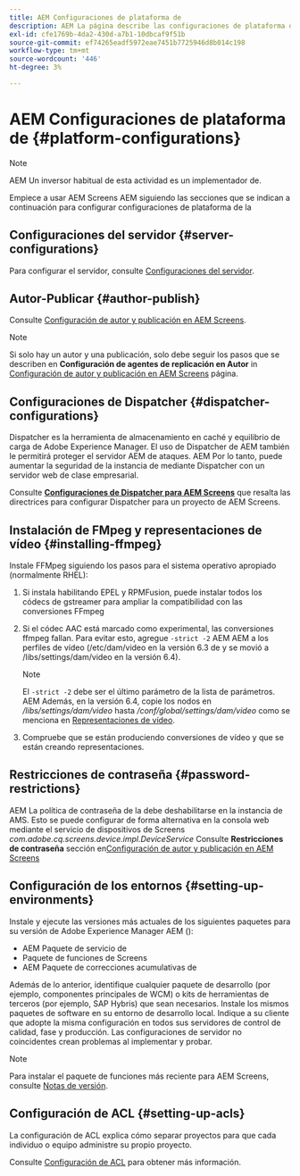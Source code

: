```yaml
---
title: AEM Configuraciones de plataforma de
description: AEM La página describe las configuraciones de plataforma de la
exl-id: cfe1769b-4da2-430d-a7b1-10dbcaf9f51b
source-git-commit: ef74265eadf5972eae7451b7725946d8b014c198
workflow-type: tm+mt
source-wordcount: '446'
ht-degree: 3%

---
```


# AEM Configuraciones de plataforma de  {#platform-configurations}

>[!NOTE]
>
>AEM Un inversor habitual de esta actividad es un implementador de.

Empiece a usar AEM Screens AEM siguiendo las secciones que se indican a continuación para configurar configuraciones de plataforma de la

## Configuraciones del servidor {#server-configurations}

Para configurar el servidor, consulte [Configuraciones del servidor](https://experienceleague.adobe.com/en/docs/experience-manager-screens/user-guide/administering/configuring-screens-introduction#ServerConfiguration).

## Autor-Publicar {#author-publish}

Consulte [Configuración de autor y publicación en AEM Screens](https://experienceleague.adobe.com/en/docs/experience-manager-screens/user-guide/administering/author-publish/author-and-publish).

>[!NOTE]
>
>Si solo hay un autor y una publicación, solo debe seguir los pasos que se describen en **Configuración de agentes de replicación en Autor** in [Configuración de autor y publicación en AEM Screens](https://experienceleague.adobe.com/en/docs/experience-manager-screens/user-guide/administering/author-publish/author-and-publish) página.

## Configuraciones de Dispatcher {#dispatcher-configurations}

Dispatcher es la herramienta de almacenamiento en caché y equilibrio de carga de Adobe Experience Manager. El uso de Dispatcher de AEM también le permitirá proteger el servidor AEM de ataques. AEM Por lo tanto, puede aumentar la seguridad de la instancia de mediante Dispatcher con un servidor web de clase empresarial.

Consulte **[Configuraciones de Dispatcher para AEM Screens](https://experienceleague.adobe.com/en/docs/experience-manager-screens/user-guide/administering/dispatcher-configurations-aem-screens)** que resalta las directrices para configurar Dispatcher para un proyecto de AEM Screens.

## Instalación de FMpeg y representaciones de vídeo {#installing-ffmpeg}

Instale FFMpeg siguiendo los pasos para el sistema operativo apropiado (normalmente RHEL):

1. Si instala habilitando EPEL y RPMFusion, puede instalar todos los códecs de gstreamer para ampliar la compatibilidad con las conversiones FFmpeg
1. Si el códec AAC está marcado como experimental, las conversiones ffmpeg fallan. Para evitar esto, agregue `-strict -2` AEM AEM a los perfiles de vídeo (/etc/dam/video en la versión 6.3 de y se movió a /libs/settings/dam/video en la versión 6.4).

   >[!NOTE]
   >
   >El `-strict -2` debe ser el último parámetro de la lista de parámetros. AEM Además, en la versión 6.4, copie los nodos en */libs/settings/dam/video* hasta */conf/global/settings/dam/video* como se menciona en [Representaciones de vídeo](https://experienceleague.adobe.com/en/docs/experience-manager-screens/user-guide/authoring/product-features/generating-renditions).
1. Compruebe que se están produciendo conversiones de vídeo y que se están creando representaciones.

## Restricciones de contraseña {#password-restrictions}

AEM La política de contraseña de la debe deshabilitarse en la instancia de AMS. Esto se puede configurar de forma alternativa en la consola web mediante el servicio de dispositivos de Screens *com.adobe.cq.screens.device.impl.DeviceService*
Consulte **Restricciones de contraseña** sección en[Configuración de autor y publicación en AEM Screens](https://experienceleague.adobe.com/en/docs/experience-manager-screens/user-guide/administering/author-publish/author-and-publish)

## Configuración de los entornos {#setting-up-environments}

Instale y ejecute las versiones más actuales de los siguientes paquetes para su versión de Adobe Experience Manager AEM ():

* AEM Paquete de servicio de
* Paquete de funciones de Screens
* AEM Paquete de correcciones acumulativas de

Además de lo anterior, identifique cualquier paquete de desarrollo (por ejemplo, componentes principales de WCM) o kits de herramientas de terceros (por ejemplo, SAP Hybris) que sean necesarios.
Instale los mismos paquetes de software en su entorno de desarrollo local. Indique a su cliente que adopte la misma configuración en todos sus servidores de control de calidad, fase y producción. Las configuraciones de servidor no coincidentes crean problemas al implementar y probar.

>[!NOTE]
>
>Para instalar el paquete de funciones más reciente para AEM Screens, consulte [Notas de versión](https://experienceleague.adobe.com/es/docs/experience-manager-screens/user-guide/aem-screens-introduction).

## Configuración de ACL {#setting-up-acls}

La configuración de ACL explica cómo separar proyectos para que cada individuo o equipo administre su propio proyecto.

Consulte [Configuración de ACL](https://experienceleague.adobe.com/en/docs/experience-manager-screens/user-guide/administering/setting-up-acls) para obtener más información.
